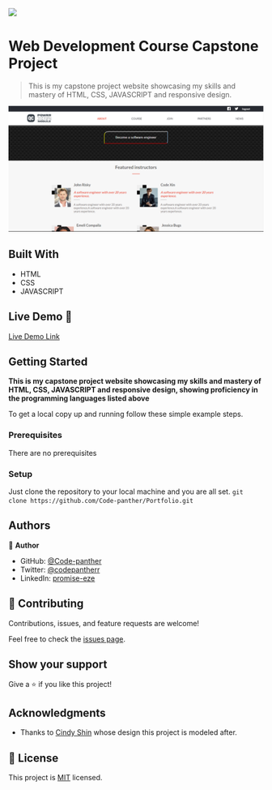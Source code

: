 ![](https://img.shields.io/badge/Microverse-blueviolet)

# Web Development Course Capstone Project

> This is my capstone project website showcasing my skills and mastery of HTML, CSS, JAVASCRIPT and responsive design.

![Capstone project](img/codeniversity_desktop2.PNG)


## Built With

- HTML
- CSS
- JAVASCRIPT

## Live Demo 🔗

[Live Demo Link](https://codepantherr.github.io/capstone-project-1/)


## Getting Started

**This is my capstone project website showcasing my skills and mastery of HTML, CSS, JAVASCRIPT and responsive design, showing proficiency in the programming languages listed above**

To get a local copy up and running follow these simple example steps.

### Prerequisites
There are no prerequisites

### Setup
Just clone the repository to your local machine and you are all set.
`git clone https://github.com/Code-panther/Portfolio.git`



## Authors

👤 **Author**

- GitHub: [@Code-panther](https://github.com/Code-panther)
- Twitter: [@codepantherr](https://twitter.com/codepantherr)
- LinkedIn: [promise-eze](https://linkedin.com/in/promise-eze)

## 🤝 Contributing

Contributions, issues, and feature requests are welcome!

Feel free to check the [issues page](../../issues/).

## Show your support

Give a ⭐️ if you like this project!

## Acknowledgments

- Thanks to [Cindy Shin](https://www.behance.net/adagio07) whose design this project is modeled after.

## 📝 License

This project is [MIT](./MIT.md) licensed.

